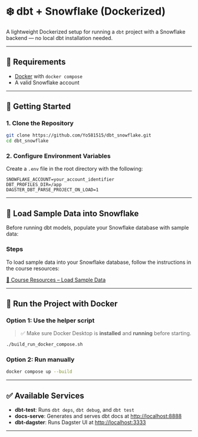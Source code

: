 # ❄️ dbt + Snowflake (Dockerized)

A lightweight Dockerized setup for running a `dbt` project with a Snowflake backend — no local dbt installation needed.

---

## 🔧 Requirements

- [Docker](https://www.docker.com/) with `docker compose`
- A valid Snowflake account


---

## 🚀 Getting Started

### 1. Clone the Repository

```bash
git clone https://github.com/Yo581515/dbt_snowflake.git
cd dbt_snowflake
```

### 2. Configure Environment Variables

Create a `.env` file in the root directory with the following:

```env
SNOWFLAKE_ACCOUNT=your_account_identifier
DBT_PROFILES_DIR=/app
DAGSTER_DBT_PARSE_PROJECT_ON_LOAD=1
```

---

## 🧪 Load Sample Data into Snowflake

Before running dbt models, populate your Snowflake database with sample data:

### Steps

To load sample data into your Snowflake database, follow the instructions in the course resources:

[📄 Course Resources – Load Sample Data](https://github.com/Yo581515/dbt_snowflake/blob/main/_course_resources/course-resources.md)

---

## 🐳 Run the Project with Docker

### Option 1: Use the helper script

> ✅ Make sure Docker Desktop is **installed** and **running** before starting.

```bash
./build_run_docker_compose.sh
```

### Option 2: Run manually

```bash
docker compose up --build
```

---

## ✅ Available Services

- **dbt-test**: Runs `dbt deps`, `dbt debug`, and `dbt test`
- **docs-serve**: Generates and serves dbt docs at [http://localhost:8888](http://localhost:8888)
- **dbt-dagster**: Runs Dagster UI at [http://localhost:3333](http://localhost:3333)

---

<!-- ## 📁 Project Structure

```
.
├── dbtlearn/                  # dbt project directory
├── dbt_dagster_project/       # Dagster project
├── docker-compose.yml
├── .env                       # Environment variables
├── Dockerfile-sf_1_9_0        # Dockerfile for dbt v1.9.0
├── Dockerfile-sf_1_7_1        # Dockerfile for Dagster
└── build_run_docker_compose.sh
```

---

## 🔐 profiles.yml Configuration

The container expects the `profiles.yml` file at `/app/profiles.yml`. Here's the included configuration:

```yaml
dbtlearn:
  outputs:
    dev:
      type: snowflake
      account: "{{ env_var('SNOWFLAKE_ACCOUNT') }}"
      user: dbt
      password: dbtPassword123
      role: transform
      database: AIRBNB
      warehouse: COMPUTE_WH
      schema: dev
      threads: 1
  target: dev
```

> ✅ This file is already baked into the image. No changes needed unless customizing.

--- -->
<!-- Greetings to the MOST COMPLETE, CONTINUOUSLY UPDATED independent dbt™ (Data Build Tool) software course in the world - as of 2025! This course is both the TOP RATED and the BESTSELLER dbt course on Udemy! 

Course website: https://www.udemy.com/course/complete-dbt-data-build-tool-bootcamp-zero-to-hero-learn-dbt/?referralCode=659B6722C93EF4096D11

The structure of the course is designed to have a top-down approach. It starts with the theory - all you need to know is to put dbt (Data Build Tool) in context and to have an understanding of how it fits into the modern data stack. We start with the big picture, then we go deeper and deeper. Once you learned about the pieces, we are going to shift to the technicalities - a practical section -, which will focus on putting together the dbt “puzzle”. The practical section will cover each and every single dbt feature present today through the construction of a complete, real-world project; Airbnb. This presents an opportunity for us to show you which features should be used at what stage in a given project, and you will see how dbt is used in the industry.

**THEORETICAL SECTION:**

Among several other topics, the theoretical section puts special emphasis on transferring knowledge in the following areas;

 * Data-Maturity Model
 * Well-functioning Data Architectures
 * Data Warehouses, Data Lakes, and Data Lakehouses
 * ETL and ELT procedures and Data Transformations
 * Fundamentals of dbt (Data Build Tool)
 * Analytics Engineering
 * Normalization
 * Slowly Changing Dimensions
 * CTEs

Once we understood the theoretical layer and how dbt fits into the picture, we are going to start building out a dbt project from scratch, just how you would do this in the real world.

**PRACTICAL SECTION:**

The practical section will go through a real-world Airbnb project where you will master the ins and outs of dbt! We put special focus on getting everyone up and ready before the technical deep dive, hence we will start off by setting up our Development Environment:

 * MAC Development Environment Setup
 * WINDOWS Development Environment Setup
 * IDE dbt Extension Installation
 * Creation and Activation of Virtual Environments
 * Setting up Snowflake
 
Once we are ready - among several other technical topics, the following features will be covered;

 * dbt Models
 * dbt Materializations
 * dbt Tests
 * dbt Documentation
 * dbt Sources, Seeds, Snapshots
 * dbt Hooks and Operations
 * Jinja and Macros
 * Analyses, Exposures 
 * dbt Seeds
 * Data Visualization (Preset)

Once the theory and the practical stages are finished, we are going to dive into the best practices and more advanced topics. The course is continuously updated, whenever dbt publishes an update we adjust the course accordingly, so you always be up to date!

**Who is this course for?**

 * Data Engineers
 * Data Analysts
 * Data Scientists
 * BI Developers
 * BI Analyst

... and anyone who interacts with data lake/data warehouse/data lakehouse or uses SQL!

**Course Level Explained (Zero > Hero)**

The course doesn't have any expectations about your abilities and starts education from zero. Every exercise is an unavoidable step in your studies. In the same way, don't start an exercise of a superior level without having completed the preceding ones: you will be in difficulty if you do so. Practice is the only way to learn and it cannot be taken lightly. We are going to be next to you along the journey and you have our absolute support!

When the Airbnb project is presented to you, you have to do it in its entirety, without omitting any guidelines and by understanding the objective. A project "almost completely" done is often a project "totally incomplete" for us. Give special attention to detail. Your only reliable source of information regarding the instructions is the pedagogical team, don't trust the "I've heard".

By the time you complete the course, you will be equipped with both a very solid theoretical understanding and practical expertise with dbt. All the fundamentals, dbt features, best practices, advanced techniques and more will be covered in our course, which will make you become a master in dbt. Are you ready? ;)

**How to get help?**

We just published our initial round of Discussions on Udemy which is the easiest and most efficient way for you to post questions, receive answers, and peruse questions from other students. If you have questions or feedback, please reach out to us!

That about wraps it up for us for now!

Once again, thank you for being a part of this course. 

We can't wait to get started with you soon!

All the best,
Zoltan C. Toth -->
